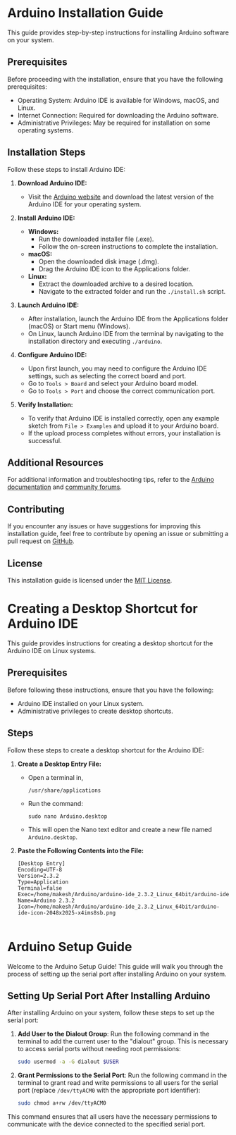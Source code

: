 # Arduino Installation Guide

This guide provides step-by-step instructions for installing Arduino software on your system.

## Prerequisites

Before proceeding with the installation, ensure that you have the following prerequisites:

- Operating System: Arduino IDE is available for Windows, macOS, and Linux.
- Internet Connection: Required for downloading the Arduino software.
- Administrative Privileges: May be required for installation on some operating systems.

## Installation Steps

Follow these steps to install Arduino IDE:

1. **Download Arduino IDE:**
   - Visit the [Arduino website](https://www.arduino.cc/en/software) and download the latest version of the Arduino IDE for your operating system.

2. **Install Arduino IDE:**
   - **Windows:**
     - Run the downloaded installer file (.exe).
     - Follow the on-screen instructions to complete the installation.
   - **macOS:**
     - Open the downloaded disk image (.dmg).
     - Drag the Arduino IDE icon to the Applications folder.
   - **Linux:**
     - Extract the downloaded archive to a desired location.
     - Navigate to the extracted folder and run the `./install.sh` script.

3. **Launch Arduino IDE:**
   - After installation, launch the Arduino IDE from the Applications folder (macOS) or Start menu (Windows).
   - On Linux, launch Arduino IDE from the terminal by navigating to the installation directory and executing `./arduino`.

4. **Configure Arduino IDE:**
   - Upon first launch, you may need to configure the Arduino IDE settings, such as selecting the correct board and port.
   - Go to `Tools > Board` and select your Arduino board model.
   - Go to `Tools > Port` and choose the correct communication port.

5. **Verify Installation:**
   - To verify that Arduino IDE is installed correctly, open any example sketch from `File > Examples` and upload it to your Arduino board.
   - If the upload process completes without errors, your installation is successful.

## Additional Resources

For additional information and troubleshooting tips, refer to the [Arduino documentation](https://www.arduino.cc/en/Guide) and [community forums](https://forum.arduino.cc/).

## Contributing

If you encounter any issues or have suggestions for improving this installation guide, feel free to contribute by opening an issue or submitting a pull request on [GitHub](https://github.com/your-username/arduino-installation-guide).

## License

This installation guide is licensed under the [MIT License](LICENSE).



# Creating a Desktop Shortcut for Arduino IDE

This guide provides instructions for creating a desktop shortcut for the Arduino IDE on Linux systems.

## Prerequisites

Before following these instructions, ensure that you have the following:

- Arduino IDE installed on your Linux system.
- Administrative privileges to create desktop shortcuts.

## Steps

Follow these steps to create a desktop shortcut for the Arduino IDE:

1. **Create a Desktop Entry File:**
   - Open a terminal in,

     ```
     /usr/share/applications
     ```

   - Run the command:
     ```
     sudo nano Arduino.desktop
     ```
   - This will open the Nano text editor and create a new file named `Arduino.desktop`.

1. **Paste the Following Contents into the File:**
   ```desktop
   [Desktop Entry]
   Encoding=UTF-8
   Version=2.3.2
   Type=Application
   Terminal=false
   Exec=/home/makesh/Arduino/arduino-ide_2.3.2_Linux_64bit/arduino-ide 
   Name=Arduino 2.3.2
   Icon=/home/makesh/Arduino/arduino-ide_2.3.2_Linux_64bit/arduino-ide-icon-2048x2025-x4ims8sb.png


# Arduino Setup Guide

Welcome to the Arduino Setup Guide! This guide will walk you through the process of setting up the serial port after installing Arduino on your system.

## Setting Up Serial Port After Installing Arduino

After installing Arduino on your system, follow these steps to set up the serial port:

1. **Add User to the Dialout Group**: Run the following command in the terminal to add the current user to the "dialout" group. This is necessary to access serial ports without needing root permissions:
   
   ```bash
   sudo usermod -a -G dialout $USER

   
2. **Grant Permissions to the Serial Port**: Run the following command in the terminal to grant read and write permissions to all users for the serial port (replace `/dev/ttyACM0` with the appropriate port identifier):

   ```bash
   sudo chmod a+rw /dev/ttyACM0


This command ensures that all users have the necessary permissions to communicate with the device connected to the specified serial port.
